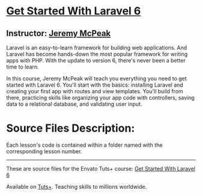 # [Get Started With Laravel 6][published url]
## Instructor: [Jeremy McPeak][instructor url]


Laravel is an easy-to-learn framework for building web applications. And Laravel has become hands-down the most popular framework for writing apps with PHP. With the update to version 6, there's never been a better time to learn. 

In this course, Jeremy McPeak will teach you everything you need to get started with Laravel 6. You'll start with the basics: installing Laravel and creating your first app with routes and view templates. You'll build from there, practicing skills like organizing your app code with controllers, saving data to a relational database, and validating user input.  

# Source Files Description:

Each lesson's code is contained within a folder named with the corresponding lesson number.

------

These are source files for the Envato Tuts+ course: [Get Started With Laravel 6][published url]

Available on [Tuts+](https://tutsplus.com). Teaching skills to millions worldwide.

[published url]: https://code.tutsplus.com/courses/get-started-with-laravel-6
[instructor url]: https://tutsplus.com/authors/jeremy-mcpeak
